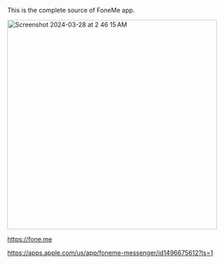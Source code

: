 This is the complete source of FoneMe app.

<img width="477" alt="Screenshot 2024-03-28 at 2 46 15 AM" src="https://github.com/UmairSharif/foneme/assets/36268017/53ab0972-a611-4b97-8c8f-da56f2ac4c41">

https://fone.me

https://apps.apple.com/us/app/foneme-messenger/id1496675612?ls=1

